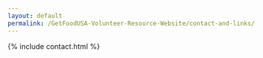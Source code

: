```yaml
---
layout: default
permalink: /GetFoodUSA-Volunteer-Resource-Website/contact-and-links/
---
```


{% include contact.html %}
